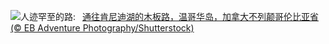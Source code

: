 ![](https://www.bing.com/th?id=OHR.TofinoVancouver_ZH-CN6920493172_UHD.jpg&w=1000)人迹罕至的路:&nbsp;&ensp;[通往肯尼迪湖的木板路，温哥华岛，加拿大不列颠哥伦比亚省 (© EB Adventure Photography/Shutterstock)](https://www.bing.com/th?id=OHR.TofinoVancouver_ZH-CN6920493172_UHD.jpg)
<br><br/>
